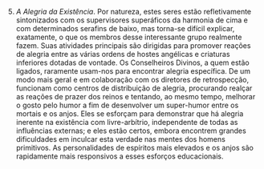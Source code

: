 5. *A Alegria da Existência*. Por natureza, estes seres estão refletivamente sintonizados com os supervisores superáficos da harmonia de cima e com determinados serafins de baixo, mas torna-se difícil explicar, exatamente, o que os membros desse interessante grupo realmente fazem. Suas atividades principais são dirigidas para promover reações de alegria entre as várias ordens de hostes angélicas e criaturas inferiores dotadas de vontade. Os Conselheiros Divinos, a quem estão ligados, raramente usam-nos para encontrar alegria específica. De um modo mais geral e em colaboração com os diretores de retrospecção, funcionam como centros de distribuição de alegria, procurando realçar as reações de prazer dos reinos e tentando, ao mesmo tempo, melhorar o gosto pelo humor a fim de desenvolver um super-humor entre os mortais e os anjos. Eles se esforçam para demonstrar que há alegria inerente na existência com livre-arbítrio, independente de todas as influências externas; e eles estão certos, embora encontrem grandes dificuldades em inculcar esta verdade nas mentes dos homens primitivos. As personalidades de espíritos mais elevados e os anjos são  rapidamente mais responsivos a esses esforços educacionais.